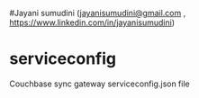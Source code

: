 #Jayani sumudini (jayanisumudini@gmail.com , https://www.linkedin.com/in/jayanisumudini)

# serviceconfig
Couchbase sync gateway serviceconfig.json file
